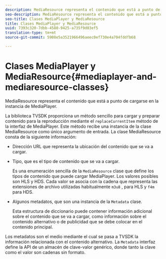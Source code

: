```yaml
---
description: MediaResource representa el contenido que está a punto de cargarse en la instancia de MediaPlayer.
seo-description: MediaResource representa el contenido que está a punto de cargarse en la instancia de MediaPlayer.
seo-title: Clases MediaPlayer y MediaResource
title: Clases MediaPlayer y MediaResource
uuid: 7393c320-7dbb-4580-9425-a735f9d03ef5
translation-type: tm+mt
source-git-commit: 5908e5a3521966496aeec0ef730e4a704fddfb68

---
```



# Clases MediaPlayer y MediaResource{#mediaplayer-and-mediaresource-classes}

MediaResource representa el contenido que está a punto de cargarse en la instancia de MediaPlayer.

<!--<a id="section_B09A012C97454AF58CE2269B800D8027"></a>-->

La biblioteca TVSDK proporciona un método sencillo para cargar y preparar contenido para la reproducción mediante el `replaceCurrentItem` método de la interfaz de MediaPlayer. Este método recibe una instancia de la clase MediaResource como único argumento de entrada. La clase MediaResource consta de la siguiente información:

* Dirección URL que representa la ubicación del contenido que se va a cargar.
* Tipo, que es el tipo de contenido que se va a cargar.

   Es una enumeración sencilla de la `MediaResource` clase que define los tipos de contenido que puede cargar MediaPlayer. Los valores posibles son HLS y HDS. Cada valor se asocia con la cadena que representa las extensiones de archivo utilizadas habitualmente `m3u8` , para HLS y `f4m` para HDS.
* Algunos metadatos, que son una instancia de la `Metadata` clase.

   Esta estructura de diccionario puede contener información adicional sobre el contenido que se va a cargar, como información sobre el contenido alternativo o de publicidad que se debe colocar en el contenido principal.

Los metadatos son el medio mediante el cual se pasa a TVSDK la información relacionada con el contenido alternativo. La `Metadata` interfaz define la API de un almacén de clave-valor genérico, donde tanto la clave como el valor son cadenas sin formato.
